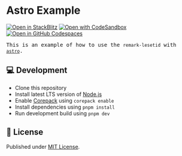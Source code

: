 # Astro Example

[![Open in StackBlitz](https://developer.stackblitz.com/img/open_in_stackblitz.svg)][stackblitz]
[![Open with CodeSandbox](https://assets.codesandbox.io/github/button-edit-lime.svg)][codesandbox]
[![Open in GitHub Codespaces](https://github.com/codespaces/badge.svg)][codespaces]


<samp>This is an example of how to use the `remark-lesetid` with [`astro`](https://astro.build).</samp>

## 💻 Development

- Clone this repository
- Install latest LTS version of [Node.js](https://nodejs.org/en/)
- Enable [Corepack](https://github.com/nodejs/corepack) using `corepack enable`
- Install dependencies using `pnpm install`
- Run development build using `pnpm dev`

## 📄 License

Published under [MIT License](./LICENSE).

<!-- providers:start -->
[stackblitz]: https://stackblitz.com/github/luxass/lesetid/tree/main/examples/astro-example
[codesandbox]: https://codesandbox.io/p/sandbox/github/luxass/lesetid/tree/main/examples/astro-example
[codespaces]: https://codespaces.new/luxass/lesetid?devcontainer_path=.devcontainer/astro-example/devcontainer.json
<!-- providers:end -->
